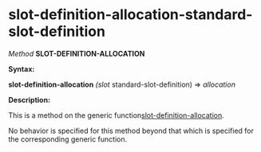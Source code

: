 slot-definition-allocation-standard-slot-definition
===================================================

*Method* **SLOT-DEFINITION-ALLOCATION**

**Syntax:**

**slot-definition-allocation** *(slot* standard-slot-definition) => *allocation*

**Description:**

This is a method on the generic function[slot-definition-allocation](/docs/meta-object-protocol/slot-definition-allocation).

No behavior is specified for this method beyond that which is specified for the corresponding generic function.
